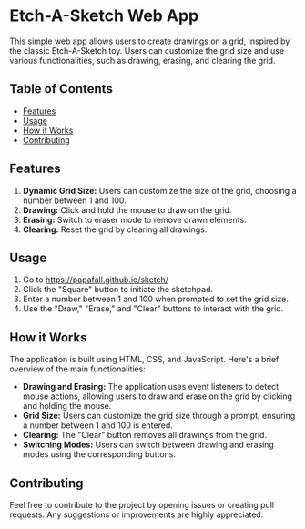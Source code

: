 # Etch-A-Sketch Web App

This simple web app allows users to create drawings on a grid, inspired by the classic Etch-A-Sketch toy. Users can customize the grid size and use various functionalities, such as drawing, erasing, and clearing the grid.

## Table of Contents

- [Features](#features)
- [Usage](#usage)
- [How it Works](#how-it-works)
- [Contributing](#contributing)

## Features

1. **Dynamic Grid Size:** Users can customize the size of the grid, choosing a number between 1 and 100.
2. **Drawing:** Click and hold the mouse to draw on the grid.
3. **Erasing:** Switch to eraser mode to remove drawn elements.
4. **Clearing:** Reset the grid by clearing all drawings.

## Usage

1. Go to https://papafall.github.io/sketch/ 
2. Click the "Square" button to initiate the sketchpad.
3. Enter a number between 1 and 100 when prompted to set the grid size.
4. Use the "Draw," "Erase," and "Clear" buttons to interact with the grid.

## How it Works

The application is built using HTML, CSS, and JavaScript. Here's a brief overview of the main functionalities:

- **Drawing and Erasing:** The application uses event listeners to detect mouse actions, allowing users to draw and erase on the grid by clicking and holding the mouse.
- **Grid Size:** Users can customize the grid size through a prompt, ensuring a number between 1 and 100 is entered.
- **Clearing:** The "Clear" button removes all drawings from the grid.
- **Switching Modes:** Users can switch between drawing and erasing modes using the corresponding buttons.

## Contributing

Feel free to contribute to the project by opening issues or creating pull requests. Any suggestions or improvements are highly appreciated.
